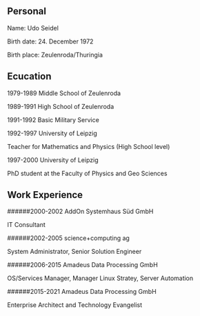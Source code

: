 ## Personal	

Name:	Udo Seidel

Birth date:	24. December 1972

Birth place: Zeulenroda/Thuringia

## Ecucation 

1979-1989	Middle School of Zeulenroda

1989-1991	High School of Zeulenroda

1991-1992	Basic Military Service

1992-1997	University of Leipzig

Teacher for Mathematics and Physics (High School level)

1997-2000	University of Leipzig

PhD student at the Faculty of Physics and Geo Sciences

## Work Experience

######2000-2002	AddOn Systemhaus Süd GmbH

IT Consultant

######2002-2005	science+computing ag

System Administrator, Senior Solution Engineer

######2006-2015	Amadeus Data Processing GmbH

OS/Services Manager, Manager Linux Stratey, Server Automation

######2015-2021 Amadeus Data Processing GmbH

Enterprise Architect and Technology Evangelist
